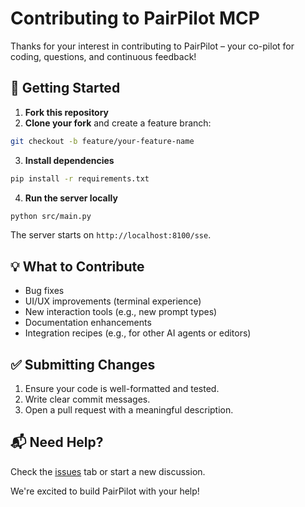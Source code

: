 # Contributing to PairPilot MCP

Thanks for your interest in contributing to PairPilot – your co-pilot for coding, questions, and continuous feedback!

## 🚀 Getting Started

1. **Fork this repository**
2. **Clone your fork** and create a feature branch:

```bash
git checkout -b feature/your-feature-name
````

3. **Install dependencies**

```bash
pip install -r requirements.txt
```

4. **Run the server locally**

```bash
python src/main.py
```

The server starts on `http://localhost:8100/sse`.

## 💡 What to Contribute

* Bug fixes
* UI/UX improvements (terminal experience)
* New interaction tools (e.g., new prompt types)
* Documentation enhancements
* Integration recipes (e.g., for other AI agents or editors)

## ✅ Submitting Changes

1. Ensure your code is well-formatted and tested.
2. Write clear commit messages.
3. Open a pull request with a meaningful description.

## 📬 Need Help?

Check the [issues](https://github.com/dsouzajude/pair-pilot-mcp/issues) tab or start a new discussion.

We're excited to build PairPilot with your help!
